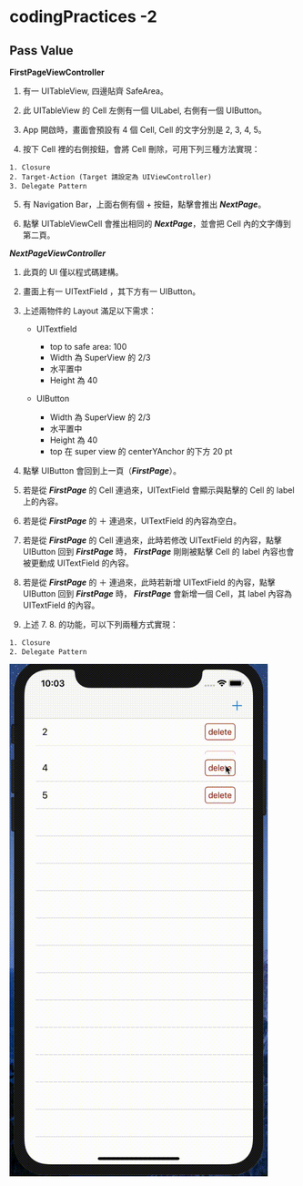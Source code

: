 # codingPractices -2
## Pass Value

**FirstPageViewController**

1. 有一 UITableView, 四邊貼齊 SafeArea。

2. 此 UITableView 的 Cell 左側有一個 UILabel, 右側有一個 UIButton。

3. App 開啟時，畫面會預設有 4 個 Cell, Cell 的文字分別是 2, 3, 4, 5。

4. 按下 Cell 裡的右側按鈕，會將 Cell 刪除，可用下列三種方法實現：

```
1. Closure
2. Target-Action (Target 請設定為 UIViewController)
3. Delegate Pattern
```

5. 有 Navigation Bar，上面右側有個 + 按鈕，點擊會推出 ***NextPage***。

6. 點擊 UITableViewCell 會推出相同的 ***NextPage***，並會把 Cell 內的文字傳到第二頁。


***NextPageViewController***

1. 此頁的 UI 僅以程式碼建構。

2. 畫面上有一 UITextField ，其下方有一 UIButton。

3. 上述兩物件的 Layout 滿足以下需求：

   * UITextfield

     * top to safe area: 100
     * Width 為 SuperView 的 2/3
     * 水平置中
     * Height 為 40

   * UIButton

     * Width 為 SuperView 的 2/3
     * 水平置中
     * Height 為 40
     * top 在 super view 的 centerYAnchor 的下方 20 pt 

4. 點擊 UIButton 會回到上一頁（***FirstPage***）。

5. 若是從 ***FirstPage*** 的 Cell 連過來，UITextField 會顯示與點擊的 Cell 的 label 上的內容。

6. 若是從 ***FirstPage*** 的 ＋ 連過來，UITextField 的內容為空白。
   
7. 若是從 ***FirstPage*** 的 Cell 連過來，此時若修改 UITextField 的內容，點擊 UIButton 回到 ***FirstPage*** 時，
   ***FirstPage*** 剛剛被點擊 Cell 的 label 內容也會被更動成 UITextField 的內容。
   
8. 若是從 ***FirstPage*** 的 ＋ 連過來，此時若新增 UITextField 的內容，點擊 UIButton 回到 ***FirstPage*** 時，
   ***FirstPage*** 會新增一個 Cell，其 label 內容為 UITextField 的內容。
   
9. 上述 7. 8. 的功能，可以下列兩種方式實現：

```
1. Closure
2. Delegate Pattern
```

![GITHUB](https://github.com/Sylviajiafen/codingPractices2/blob/master/PassValue.gif)
